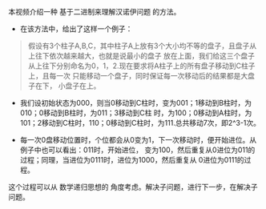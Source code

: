 本视频介绍一种 基于二进制来理解汉诺伊问题 的方法。
* 在该方法中，给出了这样一个例子：
>假设有3个柱子A,B,C，其中柱子A上放有3个大小均不等的盘子，且盘子从上往下依次越来越大，也就是说最小的盘子
放在上面，我们给这三个盘子从上往下分别命名为0，1，2.现在要求将A柱子上的所有盘子移动到C柱子上，且每一次
只能移动一个盘子，同时保证每一次移动后的结果都是大盘子在下， 小盘子在上。

* 我们设初始状态为000，则当0移动到C柱时，变为001；1移动到B柱时，为010；0移动到B柱时，为011；3移动到C柱
时，为100；0移动到A柱时，为101；2移动到C柱时，110；0移动到C柱时，为111.总共移动7次，即2^3-1次。

* 每一次0盘移动位置时，个位都会从0变为1，下一次移动时，便开始进位。从例子中也可以看出：011时，开始进位，
变为100，然后重复从0进位为011的过程；同理，当进位为0111时，进位为1000，然后重复从 0进位为0111的过程。<br>


这个过程可以从 数学递归思想的 角度考虑。解决子问题，进行下一步，在解决子问题。
